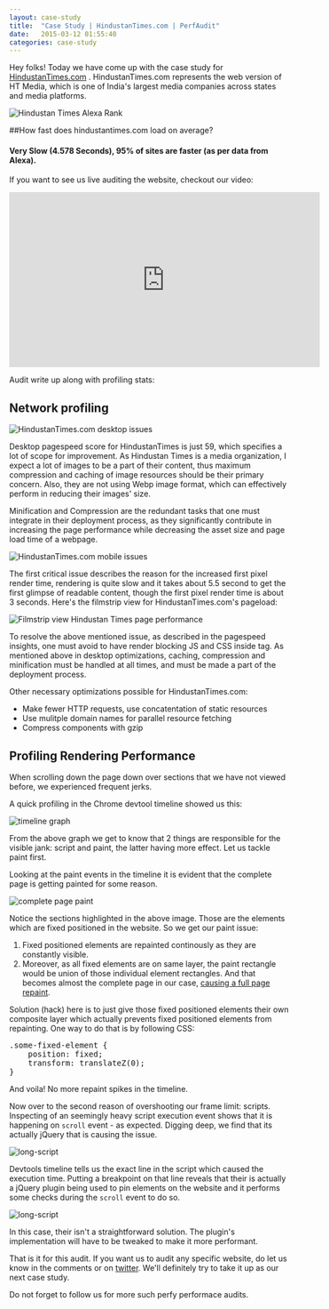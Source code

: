 ```yaml
---
layout: case-study
title:  "Case Study | HindustanTimes.com | PerfAudit"
date:   2015-03-12 01:55:40
categories: case-study
---
```


Hey folks! Today we have come up with the case study for [HindustanTimes.com](http://www.hindustantimes.com/) . HindustanTimes.com represents the web version of HT Media, which is one of India's largest media companies across states and media platforms.

![Hindustan Times Alexa Rank](/images/case-study/hindustantimes.com/alexa-ranking.png)

##How fast does hindustantimes.com load on average?

#### Very Slow (4.578 Seconds), 95% of sites are faster (as per data from Alexa).


If you want to see us live auditing the website, checkout our video:

<iframe width="560" height="315" src="http://www.youtube.com/embed/VyHKIMORH_k" frameborder="0" allowfullscreen=""></iframe>

Audit write up along with profiling stats:

## Network profiling

![HindustanTimes.com desktop issues](/images/case-study/hindustantimes.com/pagespeed-score-desktop.png)

Desktop pagespeed score for HindustanTimes is just 59, which specifies a lot of scope for improvement. As Hindustan Times is a media organization, I expect a lot of images to be a part of their content, thus maximum compression and caching of image resources should be their primary concern. Also, they are not using Webp image format, which can effectively perform in reducing their images' size.

Minification and Compression are the redundant tasks that one must integrate in their deployment process, as they significantly contribute in increasing the page performance while decreasing the asset size and page load time of a webpage.

![HindustanTimes.com mobile issues](/images/case-study/hindustantimes.com/pagespeed-score-mobile.png)

The first critical issue describes the reason for the increased first pixel render time, rendering is quite slow and it takes about 5.5 second to get the first glimpse of readable content, though the first pixel render time is about 3 seconds. Here's the filmstrip view for HindustanTimes.com's pageload:

![Filmstrip view Hindustan Times page performance](/images/case-study/hindustantimes.com/filmstrip-view.png)

To resolve the above mentioned issue, as described in the pagespeed insights, one must avoid to have render blocking JS and CSS inside <head> tag. As mentioned above in desktop optimizations, caching, compression and minification must be handled at all times, and must be made a part of the deployment process.

Other necessary optimizations possible for HindustanTimes.com:

* Make fewer HTTP requests, use concatentation of static resources
* Use mulitple domain names for parallel resource fetching
* Compress components with gzip

## Profiling Rendering Performance

When scrolling down the page down over sections that we have not viewed before, we experienced frequent jerks.

A quick profiling in the Chrome devtool timeline showed us this:

![timeline graph](/images/case-study/hindustantimes.com/timeline-graph.png)

From the above graph we get to know that 2 things are responsible for the visible jank: script and paint, the latter having more effect. Let us tackle paint first.

Looking at the paint events in the timeline it is evident that the complete page is getting painted for some reason.

![complete page paint](/images/case-study/hindustantimes.com/fixed-position-repaints.png)

Notice the sections highlighted in the above image. Those are the elements which are fixed positioned in the website. So we get our paint issue:
1. Fixed positioned elements are repainted continously as they are constantly visible.
2. Moreover, as all fixed elements are on same layer, the paint rectangle would be union of those individual element rectangles. And that becomes almost the complete page in our case, [causing a full page repaint](http://benfrain.com/improving-css-performance-fixed-position-elements/).

Solution (hack) here is to just give those fixed positioned elements their own composite layer which actually prevents fixed positioned elements from repainting. One way to do that is by following CSS:

<pre class="prettyprint">
.some-fixed-element {
	position: fixed;
	transform: translateZ(0);
}
</pre>

And voila! No more repaint spikes in the timeline.

Now over to the second reason of overshooting our frame limit: scripts. Inspecting of an seemingly heavy script execution event shows that it is happening on `scroll` event - as expected. Digging deep, we find that its actually jQuery that is causing the issue.

![long-script](/images/case-study/hindustantimes.com/script-inspection.png)

Devtools timeline tells us the exact line in the script which caused the execution time. Putting a breakpoint on that line reveals that their is actually a jQuery plugin being used to pin elements on the website and it performs some checks during the `scroll` event to do so.

![long-script](/images/case-study/hindustantimes.com/script-issue-plugin.png)

In this case, their isn't a straightforward solution. The plugin's implementation will have to be tweaked to make it more performant.

That is it for this audit. If you want us to audit any specific website, do let us know in the comments or on [twitter](https://twitter.com/perfaudit). We'll definitely try to take it up as our next case study.

Do not forget to follow us for more such perfy performace audits.